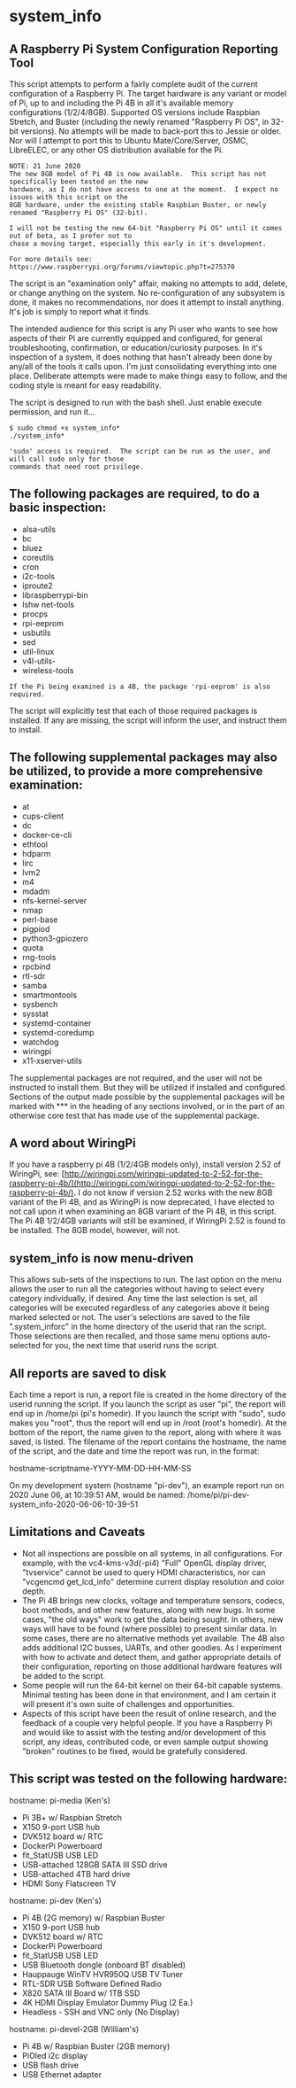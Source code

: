 # system_info
## A Raspberry Pi System Configuration Reporting Tool

This script attempts to perform a fairly complete audit of the current configuration of a Raspberry Pi.  The target hardware is any variant or model of Pi, up to and including the Pi 4B in all it's available memory configurations (1/2/4/8GB).  Supported OS versions include Raspbian Stretch, and Buster (including the newly renamed "Raspberry Pi OS", in 32-bit versions).  No attempts will be made to back-port this to Jessie or older.  Nor will I attempt to port this to Ubuntu Mate/Core/Server, OSMC, LibreELEC, or any other OS distribution available for the Pi.
```
NOTE: 21 June 2020
The new 8GB model of Pi 4B is now available.  This script has not specifically been tested on the new
hardware, as I do not have access to one at the moment.  I expect no issues with this script on the
8GB hardware, under the existing stable Raspbian Buster, or newly renamed "Raspberry Pi OS" (32-bit).

I will not be testing the new 64-bit "Raspberry Pi OS" until it comes out of beta, as I prefer not to
chase a moving target, especially this early in it's development.

For more details see: https://www.raspberrypi.org/forums/viewtopic.php?t=275370
```
The script is an "examination only" affair, making no attempts to add, delete, or change anything on the system.  No re-configuration of any subsystem is done, it makes no recommendations, nor does it attempt to install anything.  It's job is simply to report what it finds.

The intended audience for this script is any Pi user who wants to see how aspects of their Pi are currently equipped and configured, for general troubleshooting, confirmation, or education/curiosity purposes.  In it's inspection of a system, it does nothing that hasn't already been done by any/all of the tools it calls upon.  I'm just consolidating everything into one place.  Deliberate attempts were made to make things easy to follow, and the coding style is meant for easy readability.

The script is designed to run with the bash shell.  Just enable execute permission, and run it...

```
$ sudo chmod +x system_info*
./system_info*
```

```
'sudo' access is required.  The script can be run as the user, and will call sudo only for those
commands that need root privilege.
```
## The following packages are required, to do a basic inspection:
- alsa-utils
- bc
- bluez
- coreutils
- cron
- i2c-tools
- iproute2
- libraspberrypi-bin
- lshw net-tools
- procps
- rpi-eeprom
- usbutils
- sed
- util-linux
- v4l-utils-
- wireless-tools

```
If the Pi being examined is a 4B, the package 'rpi-eeprom' is also required.
```
The script will explicitly test that each of those required packages is installed.  If any are missing, the script will inform the user, and instruct them to install.

## The following supplemental packages may also be utilized, to provide a more comprehensive examination:

- at
- cups-client
- dc
- docker-ce-cli
- ethtool
- hdparm
- lirc
- lvm2
- m4
- mdadm
- nfs-kernel-server
- nmap
- perl-base
- pigpiod
- python3-gpiozero
- quota
- rng-tools
- rpcbind
- rtl-sdr
- samba
- smartmontools
- sysbench
- sysstat
- systemd-container
- systemd-coredump
- watchdog
- wiringpi
- x11-xserver-utils

The supplemental packages are not required, and the user will not be instructed to install them.  But they will be utilized if installed and configured.  Sections of the output made possible by the supplemental packages will be marked with *** in the heading of any sections involved, or in the part of an otherwise core test that has made use of the supplemental package.

## A word about WiringPi
If you have a raspberry pi 4B (1/2/4GB models only), install version 2.52 of WiringPi, see:
[http://wiringpi.com/wiringpi-updated-to-2-52-for-the-raspberry-pi-4b/](http://wiringpi.com/wiringpi-updated-to-2-52-for-the-raspberry-pi-4b/).  I do not know if version 2.52 works with the new 8GB variant of the Pi 4B, and as WiringPi is now deprecated, I have elected to not call upon it when examining an 8GB variant of the Pi 4B, in this script.  The Pi 4B 1/2/4GB variants will still be examined, if WiringPi 2.52 is found to be installed.  The 8GB model, however, will not.

## system_info is now menu-driven
This allows sub-sets of the inspections to run.  The last option on the menu allows the user to run all the categories without having to select every category individually, if desired.  Any time the last selection is set, all categories will be executed regardless of any categories above it being marked selected or not.  The user's selections are saved to the file ".system_inforc" in the home directory of the userid that ran the script.  Those selections are then recalled, and those same menu options auto-selected for you, the next time that userid runs the script.

## All reports are saved to disk
Each time a report is run, a report file is created in the home directory of the userid running the script.  If you launch the script as user "pi", the report will end up in /home/pi (pi's homedir).  If you launch the script with "sudo", sudo makes you "root", thus the report will end up in /root (root's homedir).  At the bottom of the report, the name given to the report, along with where it was saved, is listed.  The filename of the report contains the hostname, the name of the script, and the date and time the report was run, in the format:

hostname-scriptname-YYYY-MM-DD-HH-MM-SS

On my development system (hostname "pi-dev"), an example report run on 2020 June 06, at 10:39:51 AM, would be named:
/home/pi/pi-dev-system_info-2020-06-06-10-39-51

## Limitations and Caveats
- Not all inspections are possible on all systems, in all configurations.  For example, with the vc4-kms-v3d(-pi4) "Full" OpenGL display driver, "tvservice" cannot be used to query HDMI characteristics, nor can "vcgencmd get_lcd_info" determine current display resolution and color depth.
- The Pi 4B brings new clocks, voltage and temperature sensors, codecs, boot methods, and other new features, along with new bugs.  In some cases, "the old ways" work to get the data being sought.  In others, new ways will have to be found (where possible) to present similar data.  In some cases, there are no alternative methods yet available.  The 4B also adds additional I2C busses, UARTs, and other goodies.  As I experiment with how to activate and detect them, and gather appropriate details of their configuration, reporting on those additional hardware features will be added to the script.
- Some people will run the 64-bit kernel on their 64-bit capable systems.  Minimal testing has been done in that environment, and I am certain it will present it's own suite of challenges and opportunities.
- Aspects of this script have been the result of online research, and the feedback of a couple very helpful people.  If you have a Raspberry Pi and would like to assist with the testing and/or development of this script, any ideas, contributed code, or even sample output showing "broken" routines to be fixed, would be gratefully considered.

## This script was tested on the following hardware:

hostname: pi-media (Ken's)
- Pi 3B+ w/ Raspbian Stretch
- X150 9-port USB hub
- DVK512 board w/ RTC
- DockerPi Powerboard
- fit_StatUSB USB LED
- USB-attached 128GB SATA III SSD drive
- USB-attached 4TB hard drive
- HDMI Sony Flatscreen TV

hostname: pi-dev (Ken's)
- Pi 4B (2G memory) w/ Raspbian Buster
- X150 9-port USB hub
- DVK512 board w/ RTC
- DockerPi Powerboard
- fit_StatUSB USB LED
- USB Bluetooth dongle (onboard BT disabled)
- Hauppauge WinTV HVR950Q USB TV Tuner
- RTL-SDR USB Software Defined Radio
- X820 SATA III Board w/ 1TB SSD
- 4K HDMI Display Emulator Dummy Plug (2 Ea.)
- Headless - SSH and VNC only (No Display)

hostname: pi-devel-2GB (William's)
- Pi 4B w/ Raspbian Buster (2GB memory)
- PiOled i2c display
- USB flash drive
- USB Ethernet adapter
